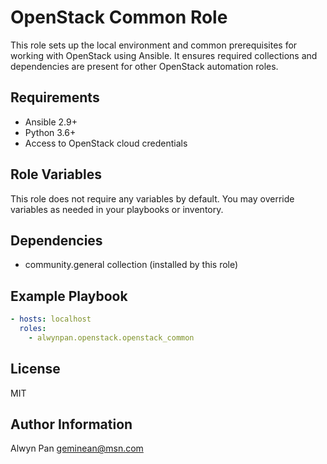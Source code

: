 OpenStack Common Role
====================

This role sets up the local environment and common prerequisites for working with OpenStack using Ansible. It ensures required collections and dependencies are present for other OpenStack automation roles.

Requirements
------------

- Ansible 2.9+
- Python 3.6+
- Access to OpenStack cloud credentials

Role Variables
--------------

This role does not require any variables by default. You may override variables as needed in your playbooks or inventory.

Dependencies
------------

- community.general collection (installed by this role)

Example Playbook
----------------

```yaml
- hosts: localhost
  roles:
    - alwynpan.openstack.openstack_common
```

License
-------

MIT

Author Information
------------------

Alwyn Pan <geminean@msn.com>
